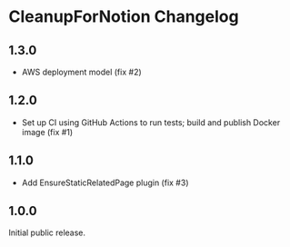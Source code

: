 # CleanupForNotion Changelog

## 1.3.0

* AWS deployment model (fix #2)

## 1.2.0

* Set up CI using GitHub Actions to run tests; build and publish Docker image (fix #1)

## 1.1.0

* Add EnsureStaticRelatedPage plugin (fix #3)

## 1.0.0

Initial public release.
